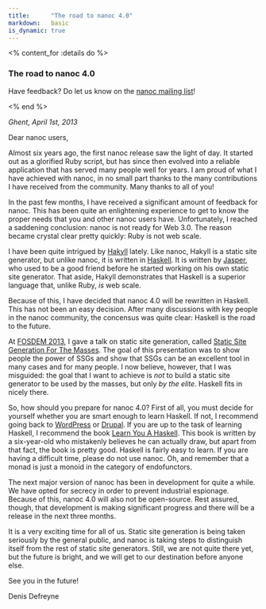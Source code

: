 ```yaml
---
title:      "The road to nanoc 4.0"
markdown:   basic
is_dynamic: true
---
```


<% content_for :details do %>
    <h3>The road to nanoc 4.0</h3>
    <p>Have feedback? Do let us know on the <a href="http://groups.google.com/group/nanoc">nanoc mailing list</a>!</p>
<% end %>

_Ghent, April 1st, 2013_

Dear nanoc users,

Almost six years ago, the first nanoc release saw the light of day. It started out as a glorified Ruby script, but has since then evolved into a reliable application that has served many people well for years. I am proud of what I have achieved with nanoc, in no small part thanks to the many contributions I have received from the community. Many thanks to all of you!

In the past few months, I have received a significant amount of feedback for nanoc. This has been quite an enlightening experience to get to know the proper needs that you and other nanoc users have. Unfortunately, I reached a saddening conclusion: nanoc is not ready for Web 3.0. The reason became crystal clear pretty quickly: Ruby is not web scale.

I have been quite intrigued by [Hakyll](http://jaspervdj.be/hakyll/) lately. Like nanoc, Hakyll is a static site generator, but unlike nanoc, it is written in [Haskell](http://haskell.org/). It is written by [Jasper](http://jaspervdj.be/), who used to be a good friend before he started working on his own static site generator. That aside, Hakyll demonstrates that Haskell is a superior language that, unlike Ruby, _is_ web scale.

Because of this, I have decided that nanoc 4.0 will be rewritten in Haskell. This has not been an easy decision. After many discussions with key people in the nanoc community, the concensus was quite clear: Haskell is the road to the future.

At [FOSDEM 2013](https://fosdem.org/2013/), I gave a talk on static site generation, called [Static Site Generation For The Masses](https://fosdem.org/2013/schedule/event/static_site_generation_for_the_masses/). The goal of this presentation was to show people the power of SSGs and show that SSGs can be an excellent tool in many cases and for many people. I now believe, however, that I was misguided: the goal that I want to achieve is _not_ to build a static site generator to be used by the masses, but only _by the elite_. Haskell fits in nicely there.

So, how should you prepare for nanoc 4.0? First of all, you must decide for yourself whether you are smart enough to learn Haskell. If not, I recommend going back to [WordPress](http://wordpress.org/) or [Drupal](http://drupal.org/). If you are up to the task of learning Haskell, I recommend the book [Learn You A Haskell](http://learnyouahaskell.com/). This book is written by a six-year-old who mistakenly believes he can actually draw, but apart from that fact, the book is pretty good. Haskell is fairly easy to learn. If you are having a difficult time, please do not use nanoc. Oh, and remember that a monad is just a monoid in the category of endofunctors.

The next major version of nanoc has been in development for quite a while. We have opted for secrecy in order to prevent industrial espionage. Because of this, nanoc 4.0 will also not be open-source. Rest assured, though, that development is making significant progress and there will be a release in the next three months.

It is a very exciting time for all of us. Static site generation is being taken seriously by the general public, and nanoc is taking steps to distinguish itself from the rest of static site generators. Still, we are not quite there yet, but the future is bright, and we will get to our destination before anyone else.

See you in the future!

Denis Defreyne

